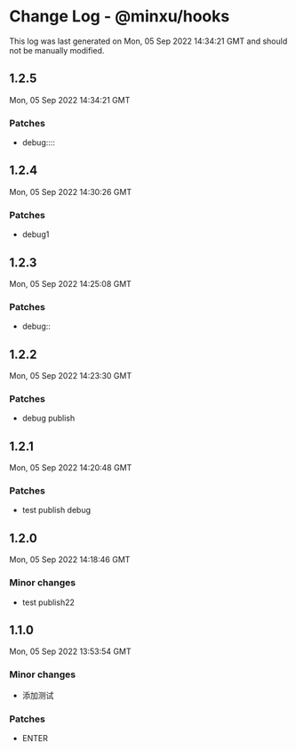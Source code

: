 # Change Log - @minxu/hooks

This log was last generated on Mon, 05 Sep 2022 14:34:21 GMT and should not be manually modified.

## 1.2.5
Mon, 05 Sep 2022 14:34:21 GMT

### Patches

- debug::::

## 1.2.4
Mon, 05 Sep 2022 14:30:26 GMT

### Patches

- debug1

## 1.2.3
Mon, 05 Sep 2022 14:25:08 GMT

### Patches

- debug::

## 1.2.2
Mon, 05 Sep 2022 14:23:30 GMT

### Patches

- debug publish

## 1.2.1
Mon, 05 Sep 2022 14:20:48 GMT

### Patches

- test publish debug

## 1.2.0
Mon, 05 Sep 2022 14:18:46 GMT

### Minor changes

- test publish22

## 1.1.0
Mon, 05 Sep 2022 13:53:54 GMT

### Minor changes

- 添加测试

### Patches

- ENTER

